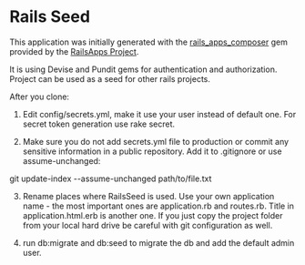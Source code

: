 Rails Seed
=========

This application was initially generated with the [rails_apps_composer](https://github.com/RailsApps/rails_apps_composer) gem
provided by the [RailsApps Project](http://railsapps.github.io/).

It is using Devise and Pundit gems for authentication and authorization. Project can be used as a seed for other rails projects. 

After you clone:

1) Edit config/secrets.yml, make it use your user instead of default one. For secret token generation use rake secret.

2) Make sure you do not add secrets.yml file to production or commit any sensitive information in a public repository. Add it to .gitignore or use assume-unchanged: 

git update-index --assume-unchanged path/to/file.txt

3) Rename places where RailsSeed is used. Use your own application name - the most important ones are application.rb and routes.rb. Title in application.html.erb is another one. If you just copy the project folder from your local hard drive be careful with git configuration as well.

4) run db:migrate and db:seed to migrate the db and add the default admin user.

